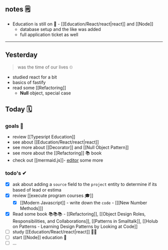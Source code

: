 ## notes 🗒
- Education is still on 🎒 - [[Education/React/react|react]] and [[Node]] 
	- database setup and the like was added
	- full application ticket as well

---
## Yesterday
> was the time of our lives ⏲

- studied react for a bit
- basics of fastify
- read some [[Refactoring]]
	- **Null** object, special case

## Today 🗓

### goals 🏴
- review [[Typesript Education]]
- see about [[Education/React/react|react]]
- see more about [[Decorator]] and [[Null Object Pattern]]
- see more about the [[Refactoring]] 📚 book
- check out [[mermaid.js]]- [editor](https://www.mermaidchart.com/app/projects/c0dfe25c-1b2a-42c9-9b77-260bc9119ec7/diagrams/008d796-6e5e-490f-880a-93482b38c35a/version/v0.1/edit) some more

### todo's ✔
- [x] ask about adding a `source` field to the `project` entity to determine if its based of lead or estima
- [x] review [[execute program courses 🎓]]
	- [x] [[Modern Javascript]] - write down the `code` - [[[New Number Methods]]]
- [x] Read some book 📚📚📚 - [[Refactoring]], [[Object Design Roles, Responsibilities, and Collaborations]], [[Patterns in Smalltalk]], [[Holub on Patterns - Learning Design Patterns by Looking at Code]]
- [ ] study [[Education/React/react|react]] 👨‍🎓
- [ ] start [[Node]] education 🎒
- [ ] ...